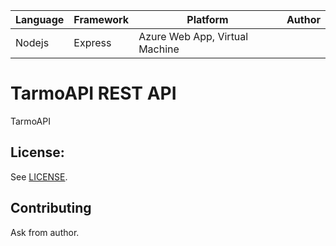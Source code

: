 | Language | Framework | Platform | Author |
| -------- | -------- |--------|--------|
| Nodejs | Express | Azure Web App, Virtual Machine| |


# TarmoAPI REST API

TarmoAPI

## License:

See [LICENSE](LICENSE).

## Contributing

Ask from author.